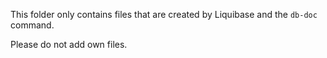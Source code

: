 This folder only contains files that are created by Liquibase and the `db-doc` command.

Please do not add own files.
